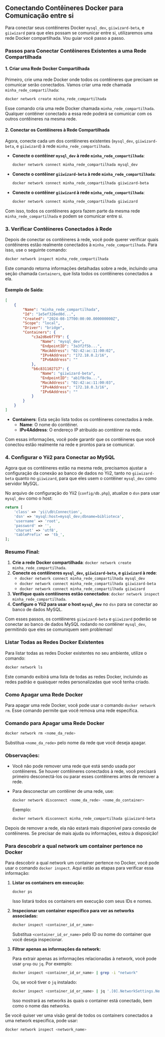 ## Conectando Contêineres Docker para Comunicação entre si

Para conectar seus contêineres Docker `mysql_dev`, `giiwizard-beta`, e `giiwizard` para que eles possam se comunicar entre si, utilizaremos uma rede Docker compartilhada. Vou guiar você passo a passo.

### Passos para Conectar Contêineres Existentes a uma Rede Compartilhada

#### 1. **Criar uma Rede Docker Compartilhada**

Primeiro, crie uma rede Docker onde todos os contêineres que precisam se comunicar serão conectados. Vamos criar uma rede chamada `minha_rede_compartilhada`:

```bash
docker network create minha_rede_compartilhada
```

Esse comando cria uma rede Docker chamada `minha_rede_compartilhada`. Qualquer contêiner conectado a essa rede poderá se comunicar com os outros contêineres na mesma rede.

#### 2. **Conectar os Contêineres à Rede Compartilhada**

Agora, conecte cada um dos contêineres existentes (`mysql_dev`, `giiwizard-beta`, e `giiwizard`) à rede `minha_rede_compartilhada`.

- **Conecte o contêiner `mysql_dev` à rede `minha_rede_compartilhada`**:

   ```bash
   docker network connect minha_rede_compartilhada mysql_dev
   ```

- **Conecte o contêiner `giiwizard-beta` à rede `minha_rede_compartilhada`**:

   ```bash
   docker network connect minha_rede_compartilhada giiwizard-beta
   ```

- **Conecte o contêiner `giiwizard` à rede `minha_rede_compartilhada`**:

   ```bash
   docker network connect minha_rede_compartilhada giiwizard
   ```

Com isso, todos os contêineres agora fazem parte da mesma rede `minha_rede_compartilhada` e podem se comunicar entre si.

### 3. **Verificar Contêineres Conectados à Rede**

Depois de conectar os contêineres à rede, você pode querer verificar quais contêineres estão realmente conectados à `minha_rede_compartilhada`. Para isso, use o seguinte comando:

```bash
docker network inspect minha_rede_compartilhada
```

Este comando retorna informações detalhadas sobre a rede, incluindo uma seção chamada `Containers`, que lista todos os contêineres conectados a ela.

#### Exemplo de Saída:

```json
[
    {
        "Name": "minha_rede_compartilhada",
        "Id": "1e5ef326ed0d...",
        "Created": "2024-08-17T00:00:00.000000000Z",
        "Scope": "local",
        "Driver": "bridge",
        "Containers": {
            "c3a2d6e6f7f9": {
                "Name": "mysql_dev",
                "EndpointID": "3a3f2f5b...",
                "MacAddress": "02:42:ac:11:00:02",
                "IPv4Address": "172.18.0.2/16",
                "IPv6Address": ""
            },
            "b6c831102717": {
                "Name": "giiwizard-beta",
                "EndpointID": "ab1f8c9a...",
                "MacAddress": "02:42:ac:11:00:03",
                "IPv4Address": "172.18.0.3/16",
                "IPv6Address": ""
            }
        }
    }
]
```

- **Containers**: Esta seção lista todos os contêineres conectados à rede.
  - **Name**: O nome do contêiner.
  - **IPv4Address**: O endereço IP atribuído ao contêiner na rede.

Com essas informações, você pode garantir que os contêineres que você conectou estão realmente na rede e prontos para se comunicar.

### 4. **Configurar o Yii2 para Conectar ao MySQL**

Agora que os contêineres estão na mesma rede, precisamos ajustar a configuração da conexão ao banco de dados no Yii2, tanto no `giiwizard-beta` quanto no `giiwizard`, para que eles usem o contêiner `mysql_dev` como servidor MySQL.

No arquivo de configuração do Yii2 (`config/db.php`), atualize o `dsn` para usar `mysql_dev` como o host:

```php
return [
    'class' => 'yii\db\Connection',
    'dsn' => 'mysql:host=mysql_dev;dbname=biblioteca',
    'username' => 'root',
    'password' => '',
    'charset' => 'utf8',
    'tablePrefix' => 'tb_',
];
```

### Resumo Final:

1. **Crie a rede Docker compartilhada**: `docker network create minha_rede_compartilhada`.
2. **Conecte os contêineres `mysql_dev`, `giiwizard-beta`, e `giiwizard` à rede**:
   - `docker network connect minha_rede_compartilhada mysql_dev`
   - `docker network connect minha_rede_compartilhada giiwizard-beta`
   - `docker network connect minha_rede_compartilhada giiwizard`
3. **Verifique quais contêineres estão conectados**: `docker network inspect minha_rede_compartilhada`.
4. **Configure o Yii2 para usar o host `mysql_dev`** no `dsn` para se conectar ao banco de dados MySQL.

Com esses passos, os contêineres `giiwizard-beta` e `giiwizard` poderão se conectar ao banco de dados MySQL rodando no contêiner `mysql_dev`, permitindo que eles se comuniquem sem problemas!

### Listar Todas as Redes Docker Existentes

Para listar todas as redes Docker existentes no seu ambiente, utilize o comando:

```bash
docker network ls
```

Este comando exibirá uma lista de todas as redes Docker, incluindo as redes padrão e quaisquer redes personalizadas que você tenha criado.

### Como Apagar uma Rede Docker

Para apagar uma rede Docker, você pode usar o comando `docker network rm`. Esse comando permite que você remova uma rede específica.

### Comando para Apagar uma Rede Docker

```bash
docker network rm <nome_da_rede>
```

Substitua `<nome_da_rede>` pelo nome da rede que você deseja apagar.

### Observações:

- Você não pode remover uma rede que está sendo usada por contêineres. Se houver contêineres conectados à rede, você precisará primeiro desconectá-los ou parar esses contêineres antes de remover a rede.
- Para desconectar um contêiner de uma rede, use:

  ```bash
  docker network disconnect <nome_da_rede> <nome_do_container>
  ```

  Exemplo:

  ```bash
  docker network disconnect minha_rede_compartilhada giiwizard-beta
  ```

Depois de remover a rede, ela não estará mais disponível para conexão de contêineres. Se precisar de mais ajuda ou informações, estou à disposição!


### Para descobrir a qual network um container pertence no Docker

Para descobrir a qual network um container pertence no Docker, você pode usar o comando `docker inspect`. Aqui estão as etapas para verificar essa informação:

1. **Listar os containers em execução:**

   ```bash
   docker ps
   ```

   Isso listará todos os containers em execução com seus IDs e nomes.

2. **Inspecionar um container específico para ver as networks associadas:**

   ```bash
   docker inspect <container_id_or_name>
   ```

   Substitua `<container_id_or_name>` pelo ID ou nome do container que você deseja inspecionar.

3. **Filtrar apenas as informações da network:**

   Para extrair apenas as informações relacionadas à network, você pode usar `grep` ou `jq`. Por exemplo:

   ```bash
   docker inspect <container_id_or_name> | grep -i "network"
   ```

   Ou, se você tiver o `jq` instalado:

   ```bash
   docker inspect <container_id_or_name> | jq '.[0].NetworkSettings.Networks'
   ```

   Isso mostrará as networks às quais o container está conectado, bem como o nome das networks.

Se você quiser ver uma visão geral de todos os containers conectados a uma network específica, pode usar:

```bash
docker network inspect <network_name>
```